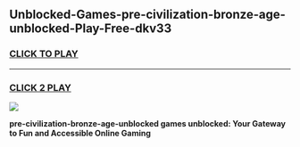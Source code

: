 
## Unblocked-Games-pre-civilization-bronze-age-unblocked-Play-Free-dkv33
<h3>
<a href="https://premium76.site?title=pre-civilization-bronze-age-unblocked&ref=19M">CLICK TO PLAY</a></h3>
<hr>

<h3>
<a href="https://premium76.site?title=pre-civilization-bronze-age-unblocked&ref=19M">CLICK 2 PLAY</a>
  
</h3>

<a href="https://premium76.site?title=pre-civilization-bronze-age-unblocked&ref=19M"><img src="https://clearcache.store/games.png"></a>


**pre-civilization-bronze-age-unblocked games unblocked: Your Gateway to Fun and Accessible Online Gaming**
